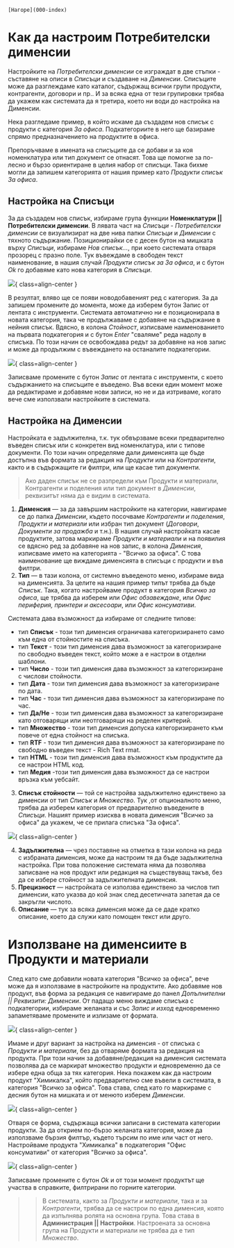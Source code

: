 ```{only} html
[Нагоре](000-index)
```

# Как да настроим Потребителски дименсии

Настройките на *Потребителски дименсии* се изграждат в две стъпки - съставяне на описи в *Списъци* и създаване на *Дименсии*.
Списъците може да разглеждаме като каталог, съдържащ всички групи продукти, контрагенти, договори и пр.. И за всяка една от тези групировки трябва да укажем как системата да я третира, което ни води до настройка на Дименсии.

Нека разгледаме пример, в който искаме да създадем нов списък с продукти с категория *За офиса*. Подкатегориите в него ще базираме спрямо предназначението на продуктите в офиса.

Препоръчваме в имената на списъците да се добави и за коя номенклатура или тип документ се отнасят. Това ще помогне за по-лесно и бързо ориентиране в целия набор от списъци. Така бихме могли да запишем категорията от нашия пример като *Продукти списък За офиса*.

## Настройка на Списъци

За да създадем нов списък, избираме група функции **Номенклатури || Потребителски дименсии**. В лявата част на *Списъци - Потребителски дименсии* се визуализират на две нива папки *Списъци* и *Дименсии* с тяхното съдържание. Позиционирайки се с десен бутон на мишката върху *Списъци*, избираме *Нов списък...*, при което системата отваря прозорец с празно поле. Тук въвеждаме в свободен текст наименование, в нашия случай *Продукти списък за За офиса*, и с бутон *Ok* го добавяме като нова категория в *Списъци*. 

![](20240318-dimensions1.png){ class=align-center }

В резултат, вляво ще се появи новодобавеният ред с категория.
За да запишем промените до момента, може да изберем бутон Запис от лентата с инструменти.
Системата автоматично ни е позиционирала в новата категория, така че продължаваме с добавяне на съдържание в нейния списък. Вдясно, в колона *Стойност*, изписваме наименованието на първата подкатегория и с бутон *Enter* "сваляме" реда надолу в списъка. По този начин се освобождава редът за добавяне на нов запис и може да продължим с въвеждането на останалите подкатегории.

![](20240318-dimensions2.png){ class=align-center }

Записваме промените с бутон *Запис* от лентата с инструменти, с което съдържанието на списъците е въведено. 
Във всеки един момент може да редактираме и добавяме нови записи, но не и да изтриваме, когато вече сме използвали настройките в системата. 
 
## Настройка на Дименсии

Настройката е задължителна, т.к. тук обвързваме всеки предварително въведен списък или с конкретен вид номенклатура, или с типове документи. По този начин определяме дали дименсията ще бъде достъпна във формата за редакция на *Продукти* или на *Контрагенти*, както и в съдържащите ги филтри, или ще касае тип документи.
> Ако даден списък не се разпредели към Продукти и материали, Контрагенти и поделения или тип документ в *Дименсии*, реквизитът няма да е видим в системата.

1. **Дименсия** — за да завършим настройките на категории, навигираме се до папка *Дименсии*, където посочваме *Контрагенти и поделения*, *Продукти и материали* или избран тип документ (*Договори*, *Документи за продажба* и т.н.).
В нашия случай настройката касае продуктите, затова маркираме *Продукти и материали* и на появилия се вдясно ред за добавяне на нов запис, в колона *Дименсия*, изписваме името на категорията - "Всичко за офиса". С това наименование ще виждаме дименсията в списъци с продукти и във филтри.
2. **Тип** — в тази колона, от системно въведеното меню, избираме вида на дименсията. За целите на нашия пример типът трябва да бъде *Списък*. Така, когато настройваме продукт в категория *Всичко за офиса*, ще трябва да изберем или *Офис обзавеждане*, или *Офис периферия, принтери и аксесоари*, или *Офис консумативи*.

Системата дава възможност да избираме от следните типове:

-  тип **Списък** - този тип дименсия ограничава категоризирането само към една от стойностите на списъка.  
-  тип **Текст** - този тип дименсия дава възможност за категоризиране по свободно въведен текст, който може а е настрои в отделни шаблони.  
-  тип **Число** - този тип дименсия дава възможност за категоризиране с числови стойности.  
-  тип **Дата** - този тип дименсия дава възможност за категоризиране по дата.  
-  тип **Час** - този тип дименсия дава възможност за категоризиране по час.  
-  тип **Да/Не** - този тип дименсия дава възможност за категоризиране като отговарящи или неотговарящи на ределен критерий.  
-  тип **Множество** - този тип дименсия допуска категоризирането към повече от една стойност на списъка.  
-  тип **RTF** - този тип дименсия дава възможност за категоризиране по свободно въведен текст - Rich Text rmat.  
-  тип **HTML** - този тип дименсия дава възможност към продуктите да се настрои HTML код.  
-  тип **Медия** -този тип дименсия дава възможност да се настрои връзка към уебсайт.  

3. **Списък стойности** — той се настройва задължително единствено за дименсии от тип *Списък* и *Множество*. Тук ,от опционалното меню, трябва да изберем категория от предварително въведените в *Списъци*.
Нашият пример изисква в новата дименсия "Всичко за офиса" да укажем, че се прилага списъка "За офиса".

![](20240318-dimensions3.png){ class=align-center }

4. **Задължителна** — чрез поставяне на отметка в тази колона на реда с избраната дименсия, може да настроим тя да бъде задължителна настройка. При това положение системата няма да позволява записване на нов продукт или редакция на съществуващ такъв, без да се избере стойност за задължителната дименсия.
5. **Прецизност** — настройката се използва единствено за числов тип дименсии, като указва до кой знак след десетичната запетая да се закръгли числото.
6. **Описание** — тук за всяка дименсия може да се даде кратко описание, което да служи като помощен текст или друго.

# Използване на дименсиите в Продукти и материали

След като сме добавили новата категория "Всичко за офиса", вече може да я използваме в настройките на продуктите. 
Ако добавяме нов продукт, във форма за редакция се навигираме до панел *Допълнителни || Реквизити: Дименсии*. От падащо меню виждаме списъка с подкатегории, избираме желаната и със *Запис и изход* едновременно запаметяваме промените и излизаме от формата.

![](20240318-dimensions4.png){ class=align-center }

Имаме и друг вариант за настройка на дименсия - от списъка с *Продукти и материали*, без да отваряме формата за редакция на продукта. При този начин за добавяне/редакция на дименсия системата позволява да се маркират множество продукти и едновременно да се избере една обща за тях категория.
Нека покажем как да настроим продукт "Химикалка", който предварително сме въвели в системата, в категория "Всичко за офиса". Това става, след като го маркираме с десния бутон на мишката и от менюто изберем *Дименсии*.

![](20240318-dimensions5.png){ class=align-center }

Отваря се форма, съдържаща всички записани в системата категории продукти. За да открием по-бързо желаната категория, може да използваме бързия филтър, където търсим по име или част от него.
Настройваме продукта "Химикалка" в подкатегория "Офис консумативи" от категория "Всичко за офиса".

![](20240318-dimensions6.png){ class=align-center }

Записваме промените с бутон *Ok* и от този момент продуктът ще участва в справките, филтрирани по горните категории.

>> В системата, както за *Продукти и материали*, така и за *Контрагенти*, трябва да се настрои по една дименсия, която да изпълнява ролята на основна група. Това става в **Администрация || Настройки**. Настроената за основна група на Продукти и материали не трябва да е тип *Множество*.